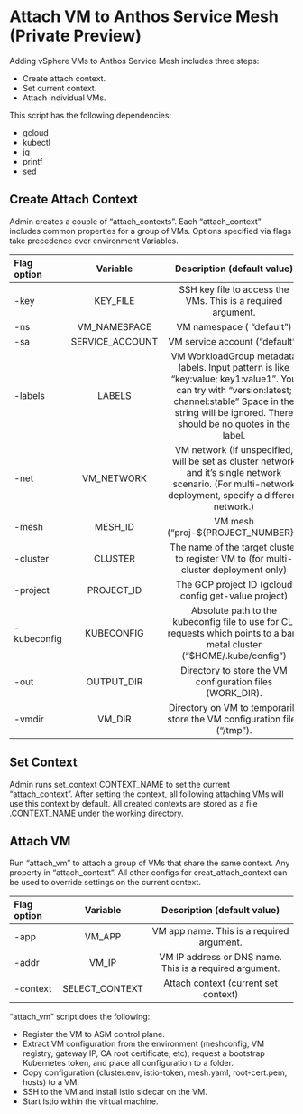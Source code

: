 # Attach VM to Anthos Service Mesh (Private Preview)

Adding vSphere VMs to Anthos Service Mesh includes three steps:
- Create attach context.
- Set current context.
- Attach individual VMs.

This script has the following dependencies:
- gcloud
- kubectl
- jq
- printf
- sed


## Create Attach Context

Admin creates a couple of “attach_contexts”. Each “attach_context” includes common properties for a group of VMs. 
Options specified via flags take precedence over environment Variables. 

| Flag option       | Variable     | Description (default value)     |
| :------------- | :----------: | :-----------: |
| -key | KEY_FILE | SSH key file to access the VMs. This is a required argument. |
| -ns | VM_NAMESPACE | VM namespace ( “default”) |
| -sa | SERVICE_ACCOUNT | VM service account (“default”) |
| -labels | LABELS | VM WorkloadGroup metadata labels. Input pattern is like “key:value; key1:value1”. You can try with “version:latest; channel:stable” Space in the string will be ignored. There should be no quotes in the label. |
| -net | VM_NETWORK | VM network (If unspecified, will be set as cluster network and it’s single network scenario. (For multi-network deployment, specify a different network.) |
| -mesh | MESH_ID | VM mesh (“proj-${PROJECT_NUMBER}”) |
| -cluster | CLUSTER | The name of the target cluster to register VM to (for multi-cluster deployment only) |
| -project | PROJECT_ID | The GCP project ID (gcloud config get-value project) |
| -kubeconfig | KUBECONFIG | Absolute path to the kubeconfig file to use for CLI requests which points to a bare metal cluster (“$HOME/.kube/config”) |
| -out | OUTPUT_DIR | Directory to store the VM configuration files (WORK_DIR). |
| -vmdir | VM_DIR | Directory on VM to temporarily store the VM configuration files (“/tmp”). |


## Set Context
   
Admin runs set_context CONTEXT_NAME to set the current “attach_context”. After setting the context, all following attaching VMs will use this context by default. 
All created contexts are stored as a file .CONTEXT_NAME under the working directory. 


## Attach VM
   
Run “attach_vm” to attach a group of VMs that share the same context. Any property in “attach_context”. 
All other configs for creat_attach_context can be used to override settings on the current context.
   
| Flag option       | Variable     | Description (default value)     |
| :------------- | :----------: | :-----------: |
|  -app | VM_APP   | VM app name. This is a required argument.   |
| -addr   | VM_IP | VM IP address or DNS name. This is a required argument. |
| -context | SELECT_CONTEXT | Attach context (current set context) |

“attach_vm” script does the following:
- Register the VM to ASM control plane.
- Extract VM configuration from the environment (meshconfig, VM registry, gateway IP, CA root certificate, etc), request a bootstrap Kubernetes token, and place all configuration to a folder.
- Copy configuration (cluster.env, istio-token, mesh.yaml, root-cert.pem, hosts) to a VM.
- SSH to the VM and install istio sidecar on the VM.
- Start Istio within the virtual machine.
